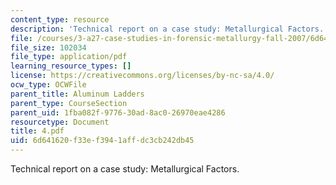 ```yaml
---
content_type: resource
description: 'Technical report on a case study: Metallurgical Factors.'
file: /courses/3-a27-case-studies-in-forensic-metallurgy-fall-2007/6d641620f33ef3941affdc3cb242db45_4.pdf
file_size: 102034
file_type: application/pdf
learning_resource_types: []
license: https://creativecommons.org/licenses/by-nc-sa/4.0/
ocw_type: OCWFile
parent_title: Aluminum Ladders
parent_type: CourseSection
parent_uid: 1fba082f-9776-30ad-8ac0-26970eae4286
resourcetype: Document
title: 4.pdf
uid: 6d641620-f33e-f394-1aff-dc3cb242db45
---
```

Technical report on a case study: Metallurgical Factors.